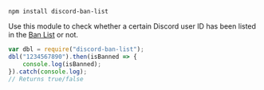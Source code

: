 ```
npm install discord-ban-list
```
Use this module to check whether a certain Discord user ID has been listed in the [Ban List](http://discord.shoutwiki.com/wiki/Ban_List) or not.
```js
var dbl = require("discord-ban-list");
dbl("1234567890").then(isBanned => {
    console.log(isBanned);
}).catch(console.log);
// Returns true/false
```
